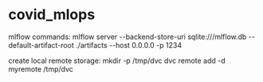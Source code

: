 # covid_mlops

mlflow commands: 
mlflow server --backend-store-uri sqlite:///mlflow.db --default-artifact-root ./artifacts --host 0.0.0.0 -p 1234

create local remote storage:
mkdir -p /tmp/dvc
dvc remote add -d myremote /tmp/dvc